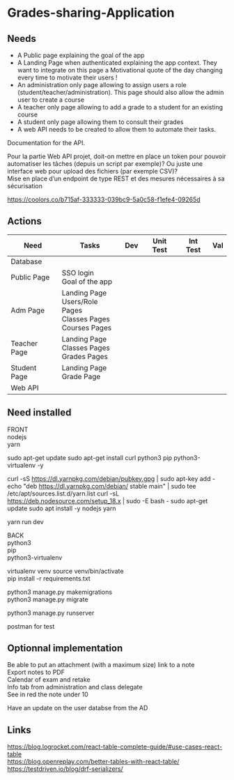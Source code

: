 # Grades-sharing-Application

## Needs

- A Public page explaining the goal of the app
- A Landing Page when authenticated explaining the app context. They want to integrate on this page a Motivational quote of the day changing every time to motivate their users !
- An administration only page allowing to assign users a role (student/teacher/administration). This page should also allow the admin user to create a course
- A teacher only page allowing to add a grade to a student for an existing course
- A student only page allowing them to consult their grades
- A web API needs to be created to allow them to automate their tasks.

Documentation for the API.

Pour la partie Web API projet, doit-on mettre en place un token pour pouvoir automatiser les tâches (depuis un script par exemple)? Ou juste une interface web pour upload des fichiers (par exemple CSV)?  
Mise en place d’un endpoint de type REST et des mesures nécessaires à sa sécurisation

https://coolors.co/b715af-333333-039bc9-5a0c58-f1efe4-09265d

## Actions

| Need         | Tasks                                                                       | Dev | Unit Test | Int Test | Val |
| ------------ | --------------------------------------------------------------------------- | --- | --------- | -------- | --- |
| Database     |
| Public Page  | SSO login </br> Goal of the app                                             |
| Adm Page     | Landing Page </br> Users/Role Pages </br> Classes Pages </br> Courses Pages |
| Teacher Page | Landing Page </br> Classes Pages </br> Grades Pages                         |
| Student Page | Landing Page </br> Grade Page                                               |
| Web API      |

## Need installed

FRONT  
nodejs  
yarn

sudo apt-get update
sudo apt-get install curl python3 pip python3-virtualenv -y

curl -sS https://dl.yarnpkg.com/debian/pubkey.gpg | sudo apt-key add -
echo "deb https://dl.yarnpkg.com/debian/ stable main" | sudo tee /etc/apt/sources.list.d/yarn.list
curl -sL https://deb.nodesource.com/setup_18.x | sudo -E bash -
sudo apt-get update
sudo apt install -y nodejs yarn

yarn run dev

BACK  
python3  
pip  
python3-virtualenv

virtualenv venv
source venv/bin/activate  
pip install -r requirements.txt

python3 manage.py makemigrations  
python3 manage.py migrate

python3 manage.py runserver

postman for test

## Optionnal implementation

Be able to put an attachment (with a maximum size) link to a note  
Export notes to PDF  
Calendar of exam and retake  
Info tab from administration and class delegate  
See in red the note under 10

Have an update on the user databse from the AD

## Links

https://blog.logrocket.com/react-table-complete-guide/#use-cases-react-table  
https://blog.openreplay.com/better-tables-with-react-table/  
https://testdriven.io/blog/drf-serializers/  